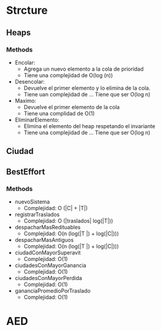 # Strcture

## Heaps

 ### Methods

 + Encolar: 
    + Agrega un nuevo elemento a la cola de prioridad
    + Tiene una complejidad de O(log (n)) 
 + Desencolar:
    + Devuelve el primer elemento y lo elimina de la cola. 
    + Tiene uan complejidad de ...         Tiene que ser O(log n) 
 + Maximo:
    + Devuelve el primer elemento de la cola
    + Tiene una complidad de O(1)
 + EliminarElemento:
    + Elimina el elemento del heap respetando el invariante
    + Tiene una complejidad de ...         Tiene que ser O(log n)

## Ciudad

## BestEffort

### Methods 

 + nuevoSistema
      + Complejidad: O (|C| + |T|)
 + registrarTraslados
      + Complejidad: O (|traslados| log(|T|))
 + despacharMasRedituables
      + Complejidad: O(n (log(|T |) + log(|C|)))
 + despacharMasAntiguos
      + Complejidad: O(n (log(|T |) + log(|C|)))
 + ciudadConMayorSuperavit
      + Complejidad: O(1)
 + ciudadesConMayorGanancia
      + Complejidad: O(1)
 + ciudadesConMayorPerdida
      + Complejidad: O(1)
 + gananciaPromedioPorTraslado
      + Complejidad: O(1)

# AED
